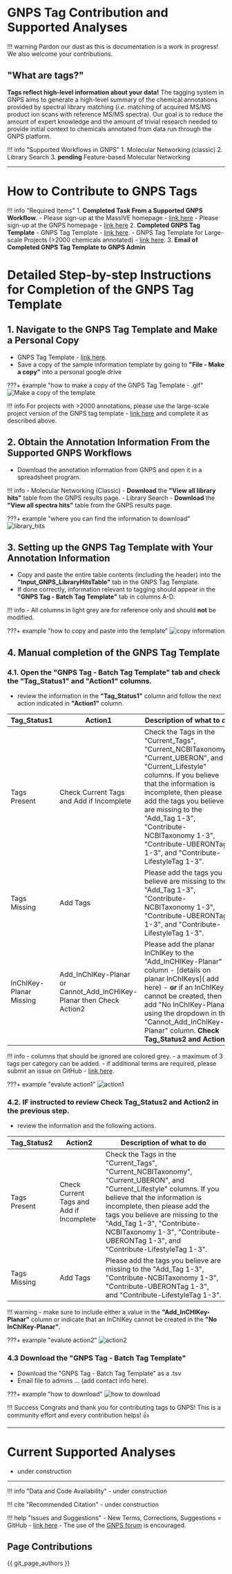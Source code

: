 # GNPS Tag Contribution and Supported Analyses

!!! warning 
		Pardon our dust as this is documentation is a work in progress! We also welcome your contributions. 

## "What are tags?"
**Tags reflect high-level information about your data!** The tagging system in GNPS aims to generate a high-level summary of the chemical annotations provided by spectral library matching (*i.e.* matching of acquired MS/MS product ion scans with reference MS/MS spectra). Our goal is to reduce the amount of expert knowledge and the amount of trivial research needed to provide initial context to chemicals annotated from data run through the GNPS platform.

!!! info "Supported Workflows in GNPS"
	1. Molecular Networking (classic)
	2. Library Search
	3. **pending** Feature-based Molecular Networking

---

# How to Contribute to GNPS Tags

!!! info "Required Items"
		1. **Completed Task From a Supported GNPS Workflow**.
			- Please sign-up at the MassIVE homepage - [link here](https://massive.ucsd.edu/ProteoSAFe/static/massive.jsp)
			- Please sign-up at the GNPS homepage - [link here](https://gnps.ucsd.edu/ProteoSAFe/static/gnps-splash.jsp)
		2. **Completed GNPS Tag Template**
			- GNPS Tag Template - [link here](https://docs.google.com/spreadsheets/d/1oRsE9Z8lhIx-sKiADPgh6ivBX0jrCS2N_4X97fN_oKA/edit?usp=sharing).
			- GNPS Tag Template for Large-scale Projects (>2000 chemicals annotated) - [link here](https://docs.google.com/spreadsheets/d/1_0Efw0uLXMmyvsCma8e0Pn4ag9IUMx_vv2nRgTjJdK0/edit?usp=sharing).
		3. **Email of Completed GNPS Tag Template to GNPS Admin**


# Detailed Step-by-step Instructions for Completion of the GNPS Tag Template

## 1. Navigate to the GNPS Tag Template and Make a Personal Copy
- GNPS Tag Template - [link here](https://docs.google.com/spreadsheets/d/1oRsE9Z8lhIx-sKiADPgh6ivBX0jrCS2N_4X97fN_oKA/edit?usp=sharing).
- Save a copy of the sample information template by going to **"File - Make a copy"** into a personal google drive

???+ example "how to make a copy of the GNPS Tag Template - .gif"
	![Make a copy of the template](/docs/img/tags/make_a_copy.gif)

!!! info
		For projects with >2000 annotations, please use the large-scale project version of the GNPS tag template - [link here](https://docs.google.com/spreadsheets/d/1_0Efw0uLXMmyvsCma8e0Pn4ag9IUMx_vv2nRgTjJdK0/edit?usp=sharing) and complete it as described above.

## 2. Obtain the Annotation Information From the Supported GNPS Workflows
- Download the annotation information from GNPS and open it in a spreadsheet program.

!!! info
	- Molecular Networking (Classic)
		- **Download** the **"View all library hits"** table from the GNPS results page.
	- Library Search
		- **Download** the **"View all spectra hits"** table from the GNPS results page.

???+ example "where you can find the information to download"
	![library_hits](/docs/img/tags/results_libraryhits.jpg)
	
## 3. Setting up the **GNPS Tag Template** with Your Annotation Information 
- Copy and paste the entire table contents (including the header) into the **"Input_GNPS_LibraryHitsTable"** tab in the GNPS Tag Template.
- If done correctly, information relevant to tagging should appear in the **"GNPS Tag - Batch Tag Template"** tab in columns A-D.

!!! info
	- All columns in light grey are for reference only and should **not** be modified.

???+ example "how to copy and paste into the template"
	![copy information](/docs/img/tags/copy_paste_annotations.gif)

## 4. Manual completion of the **GNPS Tag Template** 
### 4.1. Open the **"GNPS Tag - Batch Tag Template"** tab and check the "Tag_Status1" and "Action1" columns.
- review the information in the **"Tag_Status1"** column and follow the next action indicated in **"Action1"** column.

| Tag_Status1 | Action1 | Description of what to do |
| ---- | ---- | ---- |
| Tags Present | Check Current Tags and Add if Incomplete | Check the Tags in the "Current_Tags", "Current_NCBITaxonomy", "Current_UBERON", and "Current_Lifestyle" columns. If you believe that the information is incomplete, then please add the tags you believe are missing to the "Add_Tag 1-3", "Contribute-NCBITaxonomy 1-3", "Contribute-UBERONTag 1-3", and "Contribute-LifestyleTag 1-3".
| Tags Missing | Add Tags | Please add the tags you believe are missing to the "Add_Tag 1-3", "Contribute-NCBITaxonomy 1-3", "Contribute-UBERONTag 1-3", and "Contribute-LifestyleTag 1-3". |
| InChIKey-Planar Missing |	Add_InChIKey-Planar or Cannot_Add_InCHIKey-Planar then Check Action2 | Please add the planar InChIKey to the "Add_InCHIKey-Planar" column - [details on planar InChIKeys]( add here) - **or** if an InChIKey cannot be created, then add "No InChIKey-Planar" using the dropdown in the "Cannot_Add_InChIKey-Planar" column. **Check Tag_Status2 and Action2**|

!!! info 
	- columns that should be ignored are colored grey.
	- a maximum of 3 tags per category can be added.
	- if additional terms are required, please submit an issue on GitHub - [link here](https://github.com/CCMS-UCSD/GNPS_Workflows).

???+ example "evalute action1"
	![action1](/docs/img/tags/action1.gif)

### 4.2. **IF** instructed to review **Check Tag_Status2 and Action2** in the previous step.
- review the information and the following actions.

| Tag_Status2 | Action2 | Description of what to do |
| ---- | ---- | ---- |
| Tags Present | Check Current Tags and Add if Incomplete | Check the Tags in the "Current_Tags", "Current_NCBITaxonomy", "Current_UBERON", and "Current_Lifestyle" columns. If you believe that the information is incomplete, then please add the tags you believe are missing to the "Add_Tag 1-3", "Contribute-NCBITaxonomy 1-3", "Contribute-UBERONTag 1-3", and "Contribute-LifestyleTag 1-3".
| Tags Missing | Add Tags | Please add the tags you believe are missing to the "Add_Tag 1-3", "Contribute-NCBITaxonomy 1-3", "Contribute-UBERONTag 1-3", and "Contribute-LifestyleTag 1-3". |

!!! warning
	- make sure to include either a value in the **"Add_InCHIKey-Planar"** column or indicate that an InChIKey cannot be created in the **"No InChIKey-Planar"**. 

???+ example "evalute action2"
	![action2](/docs/img/tags/action2.gif)

### 4.3 Download the "GNPS Tag - Batch Tag Template"
- Download the "GNPS Tag - Batch Tag Template" as a .tsv
- Email file to admins ... (add contact info here).

???+ example "how to download"
	![how to download](/docs/img/tags/download.gif)
	
!!! Success
	Congrats and thank you for contributing tags to GNPS! This is a community effort and every contribution helps! :thumbsup:

---

# Current Supported Analyses

- under construction

---

!!! info "Data and Code Availability"
	- under construction

!!! cite "Recommended Citation"
	- under construction

!!! help "Issues and Suggestions"
	- New Terms, Corrections, Suggestions = GitHub - [link here](https://github.com/CCMS-UCSD/GNPS_Workflows)
	- The use of the [GNPS forum](https://groups.google.com/forum/#!forum/molecular_networking_bug_reports) is encouraged.

## Page Contributions

{{ git_page_authors }}
